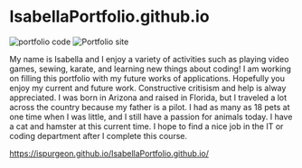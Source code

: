# IsabellaPortfolio.github.io
![portfolio code](https://github.com/Ispurgeon/IsabellaPortfolio.github.io/assets/134959693/6e2ad979-4e2a-4921-8cbf-7404dacc8d51)
![Portfolio site](https://github.com/Ispurgeon/IsabellaPortfolio.github.io/assets/134959693/b98192ee-26d9-49c0-91c8-90f3a7a3a62c)

My name is Isabella and I enjoy a variety of activities such as playing video games, sewing, karate, and learning new things about coding! I am working on filling this portfolio with my future works of applications. Hopefully you enjoy my current and future work. Constructive critisism and help is alway appreciated. I was born in Arizona and raised in Florida, but I traveled a lot across the country because my father is a pilot. I had as many as 18 pets at one time when I was little, and I still have a passion for animals today. I have a cat and hamster at this current time. I hope to find a nice job in the IT or coding department after I complete this course.

https://ispurgeon.github.io/IsabellaPortfolio.github.io/
